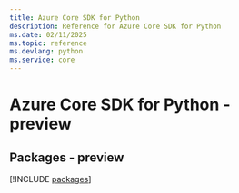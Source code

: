 ```yaml
---
title: Azure Core SDK for Python
description: Reference for Azure Core SDK for Python
ms.date: 02/11/2025
ms.topic: reference
ms.devlang: python
ms.service: core
---
```

# Azure Core SDK for Python - preview
## Packages - preview
[!INCLUDE [packages](core-index.md)]